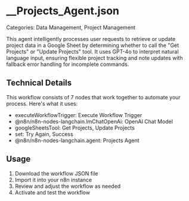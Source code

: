# __Projects_Agent.json

Categories: Data Management, Project Management

This agent intelligently processes user requests to retrieve or update project data in a Google Sheet by determining whether to call the "Get Projects" or "Update Projects" tool. It uses GPT-4o to interpret natural language input, ensuring flexible project tracking and note updates with fallback error handling for incomplete commands.

## Technical Details

This workflow consists of 7 nodes that work together to automate your process. Here's what it uses:

- executeWorkflowTrigger: Execute Workflow Trigger
- @n8n/n8n-nodes-langchain.lmChatOpenAi: OpenAI Chat Model
- googleSheetsTool: Get Projects, Update Projects
- set: Try Again, Success
- @n8n/n8n-nodes-langchain.agent: Projects Agent

## Usage

1. Download the workflow JSON file
2. Import it into your n8n instance
3. Review and adjust the workflow as needed
4. Activate and test the workflow

